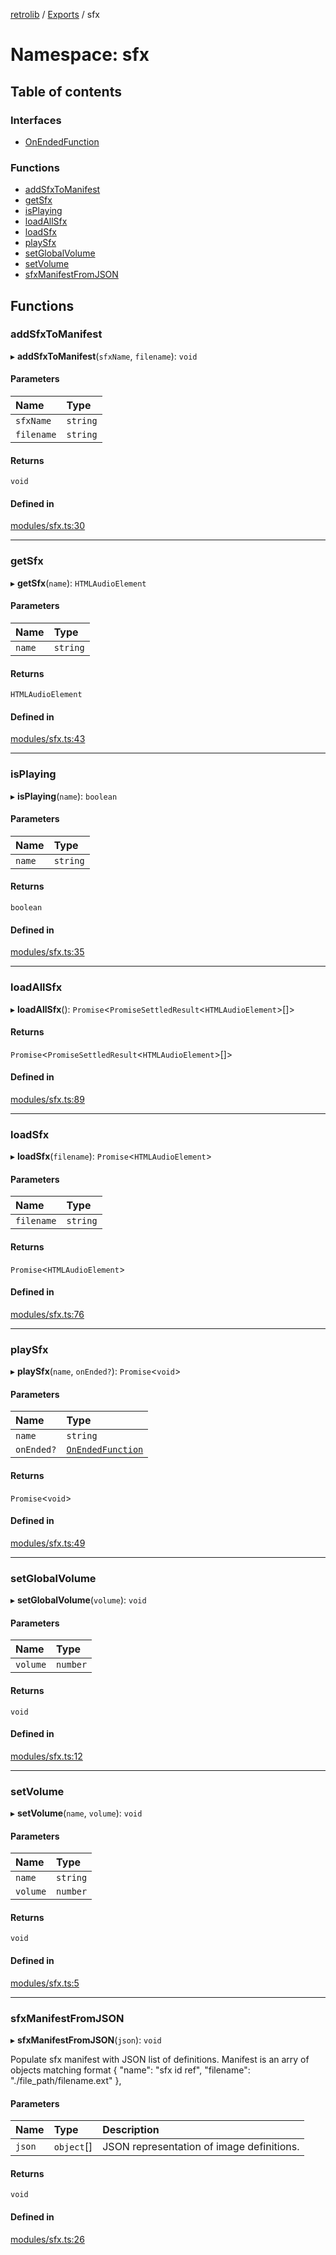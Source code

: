 [retrolib](../README.md) / [Exports](../modules.md) / sfx

# Namespace: sfx

## Table of contents

### Interfaces

- [OnEndedFunction](../interfaces/sfx.OnEndedFunction.md)

### Functions

- [addSfxToManifest](sfx.md#addsfxtomanifest)
- [getSfx](sfx.md#getsfx)
- [isPlaying](sfx.md#isplaying)
- [loadAllSfx](sfx.md#loadallsfx)
- [loadSfx](sfx.md#loadsfx)
- [playSfx](sfx.md#playsfx)
- [setGlobalVolume](sfx.md#setglobalvolume)
- [setVolume](sfx.md#setvolume)
- [sfxManifestFromJSON](sfx.md#sfxmanifestfromjson)

## Functions

### addSfxToManifest

▸ **addSfxToManifest**(`sfxName`, `filename`): `void`

#### Parameters

| Name | Type |
| :------ | :------ |
| `sfxName` | `string` |
| `filename` | `string` |

#### Returns

`void`

#### Defined in

[modules/sfx.ts:30](https://github.com/philbgarner/retrolib/blob/cd6f581/src/modules/sfx.ts#L30)

___

### getSfx

▸ **getSfx**(`name`): `HTMLAudioElement`

#### Parameters

| Name | Type |
| :------ | :------ |
| `name` | `string` |

#### Returns

`HTMLAudioElement`

#### Defined in

[modules/sfx.ts:43](https://github.com/philbgarner/retrolib/blob/cd6f581/src/modules/sfx.ts#L43)

___

### isPlaying

▸ **isPlaying**(`name`): `boolean`

#### Parameters

| Name | Type |
| :------ | :------ |
| `name` | `string` |

#### Returns

`boolean`

#### Defined in

[modules/sfx.ts:35](https://github.com/philbgarner/retrolib/blob/cd6f581/src/modules/sfx.ts#L35)

___

### loadAllSfx

▸ **loadAllSfx**(): `Promise`\<`PromiseSettledResult`\<`HTMLAudioElement`\>[]\>

#### Returns

`Promise`\<`PromiseSettledResult`\<`HTMLAudioElement`\>[]\>

#### Defined in

[modules/sfx.ts:89](https://github.com/philbgarner/retrolib/blob/cd6f581/src/modules/sfx.ts#L89)

___

### loadSfx

▸ **loadSfx**(`filename`): `Promise`\<`HTMLAudioElement`\>

#### Parameters

| Name | Type |
| :------ | :------ |
| `filename` | `string` |

#### Returns

`Promise`\<`HTMLAudioElement`\>

#### Defined in

[modules/sfx.ts:76](https://github.com/philbgarner/retrolib/blob/cd6f581/src/modules/sfx.ts#L76)

___

### playSfx

▸ **playSfx**(`name`, `onEnded?`): `Promise`\<`void`\>

#### Parameters

| Name | Type |
| :------ | :------ |
| `name` | `string` |
| `onEnded?` | [`OnEndedFunction`](../interfaces/sfx.OnEndedFunction.md) |

#### Returns

`Promise`\<`void`\>

#### Defined in

[modules/sfx.ts:49](https://github.com/philbgarner/retrolib/blob/cd6f581/src/modules/sfx.ts#L49)

___

### setGlobalVolume

▸ **setGlobalVolume**(`volume`): `void`

#### Parameters

| Name | Type |
| :------ | :------ |
| `volume` | `number` |

#### Returns

`void`

#### Defined in

[modules/sfx.ts:12](https://github.com/philbgarner/retrolib/blob/cd6f581/src/modules/sfx.ts#L12)

___

### setVolume

▸ **setVolume**(`name`, `volume`): `void`

#### Parameters

| Name | Type |
| :------ | :------ |
| `name` | `string` |
| `volume` | `number` |

#### Returns

`void`

#### Defined in

[modules/sfx.ts:5](https://github.com/philbgarner/retrolib/blob/cd6f581/src/modules/sfx.ts#L5)

___

### sfxManifestFromJSON

▸ **sfxManifestFromJSON**(`json`): `void`

Populate sfx manifest with JSON list of definitions. Manifest is an arry of
objects matching format { "name": "sfx id ref", "filename": "./file_path/filename.ext" },

#### Parameters

| Name | Type | Description |
| :------ | :------ | :------ |
| `json` | `object`[] | JSON representation of image definitions. |

#### Returns

`void`

#### Defined in

[modules/sfx.ts:26](https://github.com/philbgarner/retrolib/blob/cd6f581/src/modules/sfx.ts#L26)
